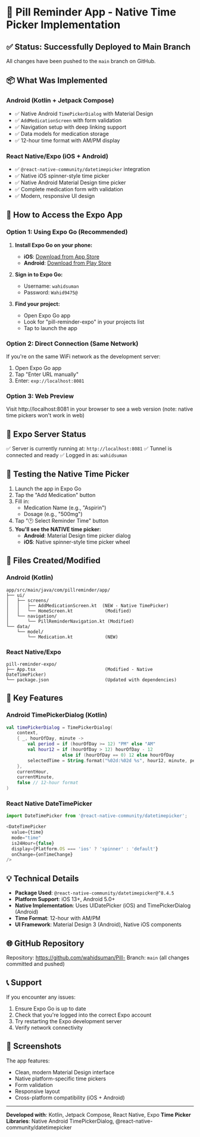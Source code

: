 # 🎉 Pill Reminder App - Native Time Picker Implementation

## ✅ Status: Successfully Deployed to Main Branch

All changes have been pushed to the `main` branch on GitHub.

## 📦 What Was Implemented

### Android (Kotlin + Jetpack Compose)
- ✅ Native Android `TimePickerDialog` with Material Design
- ✅ `AddMedicationScreen` with form validation
- ✅ Navigation setup with deep linking support
- ✅ Data models for medication storage
- ✅ 12-hour time format with AM/PM display

### React Native/Expo (iOS + Android)
- ✅ `@react-native-community/datetimepicker` integration
- ✅ Native iOS spinner-style time picker
- ✅ Native Android Material Design time picker
- ✅ Complete medication form with validation
- ✅ Modern, responsive UI design

## 📱 How to Access the Expo App

### Option 1: Using Expo Go (Recommended)

1. **Install Expo Go on your phone:**
   - **iOS**: [Download from App Store](https://apps.apple.com/app/expo-go/id982107779)
   - **Android**: [Download from Play Store](https://play.google.com/store/apps/details?id=host.exp.exponent)

2. **Sign in to Expo Go:**
   - Username: `wahidsuman`
   - Password: `Wahid9475@`

3. **Find your project:**
   - Open Expo Go app
   - Look for "pill-reminder-expo" in your projects list
   - Tap to launch the app

### Option 2: Direct Connection (Same Network)

If you're on the same WiFi network as the development server:

1. Open Expo Go app
2. Tap "Enter URL manually"
3. Enter: `exp://localhost:8081`

### Option 3: Web Preview

Visit http://localhost:8081 in your browser to see a web version (note: native time pickers won't work in web)

## 🚀 Expo Server Status

✅ Server is currently running at: `http://localhost:8081`
✅ Tunnel is connected and ready
✅ Logged in as: `wahidsuman`

## 🎯 Testing the Native Time Picker

1. Launch the app in Expo Go
2. Tap the "Add Medication" button
3. Fill in:
   - Medication Name (e.g., "Aspirin")
   - Dosage (e.g., "500mg")
4. Tap "🕐 Select Reminder Time" button
5. **You'll see the NATIVE time picker:**
   - **Android**: Material Design time picker dialog
   - **iOS**: Native spinner-style time picker wheel

## 📁 Files Created/Modified

### Android (Kotlin)
```
app/src/main/java/com/pillreminder/app/
├── ui/
│   ├── screens/
│   │   ├── AddMedicationScreen.kt  (NEW - Native TimePicker)
│   │   └── HomeScreen.kt            (Modified)
│   └── navigation/
│       └── PillReminderNavigation.kt (Modified)
└── data/
    └── model/
        └── Medication.kt            (NEW)
```

### React Native/Expo
```
pill-reminder-expo/
├── App.tsx                          (Modified - Native DateTimePicker)
└── package.json                     (Updated with dependencies)
```

## 🔧 Key Features

### Android TimePickerDialog (Kotlin)
```kotlin
val timePickerDialog = TimePickerDialog(
    context,
    { _, hourOfDay, minute ->
        val period = if (hourOfDay >= 12) "PM" else "AM"
        val hour12 = if (hourOfDay > 12) hourOfDay - 12 
                     else if (hourOfDay == 0) 12 else hourOfDay
        selectedTime = String.format("%02d:%02d %s", hour12, minute, period)
    },
    currentHour,
    currentMinute,
    false // 12-hour format
)
```

### React Native DateTimePicker
```typescript
import DateTimePicker from '@react-native-community/datetimepicker';

<DateTimePicker
  value={time}
  mode="time"
  is24Hour={false}
  display={Platform.OS === 'ios' ? 'spinner' : 'default'}
  onChange={onTimeChange}
/>
```

## 💡 Technical Details

- **Package Used**: `@react-native-community/datetimepicker@^8.4.5`
- **Platform Support**: iOS 13+, Android 5.0+
- **Native Implementation**: Uses UIDatePicker (iOS) and TimePickerDialog (Android)
- **Time Format**: 12-hour with AM/PM
- **UI Framework**: Material Design 3 (Android), Native iOS components

## 🌐 GitHub Repository

Repository: https://github.com/wahidsuman/Pill-
Branch: `main` (all changes committed and pushed)

## 📞 Support

If you encounter any issues:
1. Ensure Expo Go is up to date
2. Check that you're logged into the correct Expo account
3. Try restarting the Expo development server
4. Verify network connectivity

## 🎨 Screenshots

The app features:
- Clean, modern Material Design interface
- Native platform-specific time pickers
- Form validation
- Responsive layout
- Cross-platform compatibility (iOS + Android)

---

**Developed with**: Kotlin, Jetpack Compose, React Native, Expo
**Time Picker Libraries**: Native Android TimePickerDialog, @react-native-community/datetimepicker
